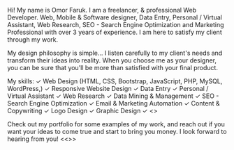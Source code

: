 Hi! My name is Omor Faruk.
I am a freelancer, & professional Web Developer. Web, Mobile & Software designer, Data Entry, Personal / Virtual Assistant, Web Research, SEO - Search Engine Optimization and Marketing Professional with over 3 years of experience. I am here to satisfy my client through my work.

My design philosophy is simple... I listen carefully to my client's needs and transform their ideas into reality. When you choose me as your designer, you can be sure that you'll be more than satisfied with your final product.

My skills:
✓ Web Design (HTML, CSS, Bootstrap, JavaScript, PHP, MySQL, WordPress,)
✓ Responsive Website Design
✓ Data Entry
✓ Personal / Virtual Assistant
✓ Web Research
✓ Data Mining & Management
✓ SEO - Search Engine Optimization
✓ Email & Marketing Automation
✓ Content & Copywriting
✓ Logo Design
✓ Graphic Design
✓ <<Unlimited Revision>>

Check out my portfolio for some examples of my work, and reach out if you want your ideas to come true and start to bring you money. I look forward to hearing from you!
<<<Thanks for visiting my profile and reading the description carefully>>>
